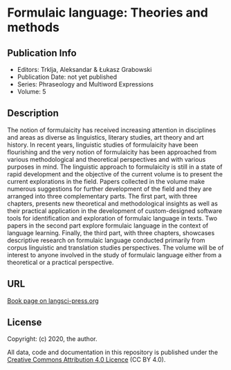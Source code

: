 # Formulaic language: Theories and methods

## Publication Info

- Editors: Trklja, Aleksandar &amp; Łukasz Grabowski
- Publication Date: not yet published
- Series: Phraseology and Multiword Expressions
- Volume: 5

## Description
The notion of formulaicity has received increasing attention in disciplines and areas as
diverse as linguistics, literary studies, art theory and art history. In recent years, linguistic 
studies of formulaicity have been flourishing and the very notion of formulaicity has
been approached from various methodological and theoretical perspectives and with
various purposes in mind. The linguistic approach to formulaicity is still in a state of
rapid development and the objective of the current volume is to present the current explorations 
in the field. Papers collected in the volume make numerous suggestions for
further development of the field and they are arranged into three complementary parts. 
The first part, with three chapters, presents new theoretical and methodological 
insights as well as their practical application in the development of custom-designed
software tools for identification and exploration of formulaic language in texts. Two papers 
in the second part explore formulaic language in the context of language learning.
Finally, the third part, with three chapters, showcases descriptive research on
formulaic language conducted primarily from corpus linguistic and translation studies
perspectives. The volume will be of interest to anyone involved in the study of formulaic
language either from a theoretical or a practical perspective.


## URL

[Book page on langsci-press.org](http://langsci-press.org/catalog/book/304)

## License

Copyright: (c) 2020, the author.

All data, code and documentation in this repository is published under the
[Creative Commons Attribution 4.0 Licence](http://creativecommons.org/licenses/by/4.0/)
(CC BY 4.0).
